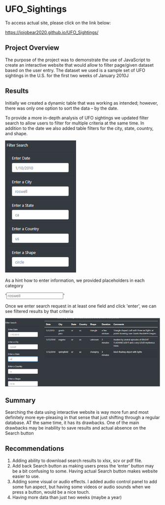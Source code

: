 # UFO_Sightings

To access actual site, please click on the link below:

https://jojobear2020.github.io/UFO_Sightings/



## Project Overview ##

The purpose of the project was to demonstrate the use of JavaScript to create an interactive website that would allow to 
filter page/given dataset based on the user entry. The dataset we used is a sample set of UFO sightings in the U.S. for the first two weeks of January 2010J


## Results ##

Initially we created a dynamic table that was working as intended; however, there was only one option to sort the data – by the date. 

To provide a more in-depth analysis of UFO sightings we updated filter search to allow users to filter for multiple criteria at the same time. In addition to the date we also added table filters for the city, state, country, and shape. 


![filter_search_options](https://github.com/jojobear2020/UFO_Sightings/blob/main/static/images/filter_search_options.PNG)


As a hint how to enter information, we provided placeholders in each category

'<input type="text" placeholder="roswell" id="city" class="form-control"/>'


Once we enter search request in at least one field and click 'enter', we can see filtered results by that criteria

![search_by_state_or](https://github.com/jojobear2020/UFO_Sightings/blob/main/static/images/filter_search_state_or.PNG)


## Summary ##
Searching the data using interactive website is way more fun and most definitely more eye-pleasing in that sense that just shifting through a regular database.  AT the same time, it has its drawbacks. One of the main drawbacks may be inability to save results and actual absence on the Search button


## Recommendations ##

1.	Adding ability to download search results to xlsx, scv or pdf file. 
2.	Add back Search button as making users press the ‘enter’ button may be a bit confusing to some. Having actual Search button makes website easier to use.
3.	Adding some visual or audio effects. I added audio control panel to add some fun aspect, but having some videos or audio sounds when we press a button, would be a nice touch.
4.	Having more data than just two weeks (maybe a year)
